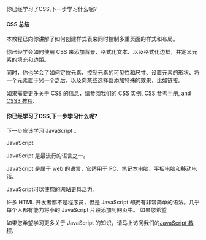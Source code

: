  你已经学习了CSS,下一步学习什么呢?  

#### CSS 总结

 本教程已向你讲解了如何创建样式表来同时控制多重页面的样式和布局。 

 你已经学会如何使用 CSS 来添加背景、格式化文本、以及格式化边框，并定义元素的填充和边距。 

 同时，你也学会了如何定位元素、控制元素的可见性和尺寸、设置元素的形状、将一个元素置于另一个之后，以及向某些选择器添加特殊的效果，比如链接。 

 如果需要更多关于 CSS 的信息，请参阅我们的 [CSS 实例](http://www.w3cschool.cc/css/css-examples.html), [ CSS 参考手册](http://www.w3cschool.cc/cssref/css-reference.html), and [CSS3 教程](http://www.w3cschool.cc/css3/css3-tutorial.html).

 

#### 你已经学习了CSS,下一步学习什么呢?

 下一步应该学习 JavaScript 。

 JavaScript

 JavaScript 是最流行的语言之一。

 JavaScript 是属于 web 的语言，它适用于 PC、笔记本电脑、平板电脑和移动电话。

 JavaScript可以使您的网站更具活力。

 许多 HTML 开发者都不是程序员，但是 JavaScript 却拥有非常简单的语法。几乎每个人都有能力将小的 JavaScript 片段添加到网页中。 如果您希望

 如果您希望学习更多关于 JavaScript 的知识，请马上访问我们的[JavaScript 教程](http://www.w3cschool.cc/js/js-tutorial.html).

 

